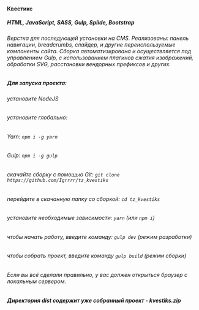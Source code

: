 #### Квестикс

##### HTML, JavaScript, SASS, Gulp, Splide, Bootstrap

###### Верстка для последующей установки на CMS. Реализованы: панель навигации, breadcrumbs, слайдер, и другие переиспользуемые компоненты сайта. Сборка автоматизирована и осуществляется под управлением Gulp, с использованием плагинов сжатия изображений, обработки SVG, расстановки вендорных префиксов и других.

##### Для запуска проекта:

###### установите NodeJS

######  установите глобально:
###### Yarn: ```npm i -g yarn```
###### Gulp: ```npm i -g gulp```

######  скачайте сборку с помощью Git:  ```git clone https://github.com/Igrrrr/tz_kvestiks```

###### перейдите в скачанную папку со сборкой: ```cd tz_kvestiks```

###### установите необходимые зависимости: ```yarn``` (или ```npm i```)

###### чтобы начать работу, введите команду: ```gulp dev``` (режим разработки)

###### чтобы собрать проект, введите команду ```gulp build``` (режим сборки)

###### Если вы всё сделали правильно, у вас должен открыться браузер с локальным сервером.


##### Директория dist содержит уже собранный проект - kvestiks.zip
